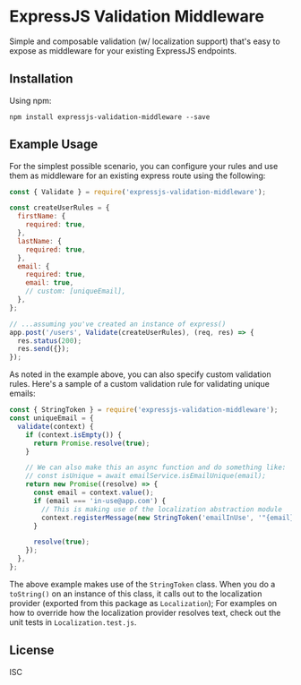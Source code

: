 # ExpressJS Validation Middleware 

Simple and composable validation (w/ localization support) that's easy to expose as middleware for your existing ExpressJS endpoints.


## Installation

Using npm:
```
npm install expressjs-validation-middleware --save
```

## Example Usage

For the simplest possible scenario, you can configure your rules and use them as middleware for an existing express route using the following:

```js
const { Validate } = require('expressjs-validation-middleware');

const createUserRules = {
  firstName: {
    required: true,
  },
  lastName: {
    required: true,
  },
  email: {
    required: true,
    email: true,
    // custom: [uniqueEmail],
  },
};

// ...assuming you've created an instance of express()
app.post('/users', Validate(createUserRules), (req, res) => {
  res.status(200);
  res.send({});
});
```

As noted in the example above, you can also specify custom validation rules. Here's a sample of a custom validation rule for validating unique emails:

```js
const { StringToken } = require('expressjs-validation-middleware');
const uniqueEmail = {
  validate(context) {
    if (context.isEmpty()) {
      return Promise.resolve(true);
    }

    // We can also make this an async function and do something like:
    // const isUnique = await emailService.isEmailUnique(email);
    return new Promise((resolve) => {
      const email = context.value();
      if (email === 'in-use@app.com') {
        // This is making use of the localization abstraction module
        context.registerMessage(new StringToken('emailInUse', '"{email}" is already in use'));
      }

      resolve(true);
    });
  },
};
```

The above example makes use of the `StringToken` class. When you do a `toString()` on an instance of this class, it calls out to the localization provider (exported from this package as `Localization`); For examples on how to override how the localization provider resolves text, check out the unit tests in `Localization.test.js`.

## License

ISC
